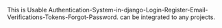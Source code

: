 This is Usable Authentication-System-in-django-Login-Register-Email-Verifications-Tokens-Forgot-Password.
can be integrated to any projects.